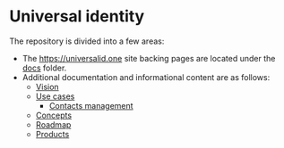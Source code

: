 # Universal identity

The repository is divided into a few areas:

- The <https://universalid.one> site backing pages are located under the [docs](docs) folder.
- Additional documentation and informational content are as follows:
  - [Vision](vision.md)
  - [Use cases](use-cases.md)
    - [Contacts management](use-cases/contacts-management.md)
  - [Concepts](concepts.md)
  - [Roadmap](roadmap.md)
  - [Products](products.md)